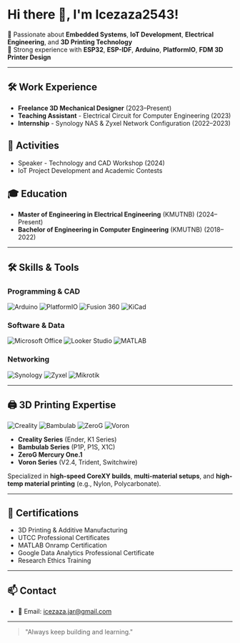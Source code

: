 # Hi there 👋, I'm Icezaza2543!

🔹 Passionate about **Embedded Systems**, **IoT Development**, **Electrical Engineering**, and **3D Printing Technology**  
🔹 Strong experience with **ESP32**, **ESP-IDF**, **Arduino**, **PlatformIO**, **FDM 3D Printer Design**

---

## 🛠️ Work Experience
- **Freelance 3D Mechanical Designer** (2023–Present)  
- **Teaching Assistant** - Electrical Circuit for Computer Engineering (2023)  
- **Internship** - Synology NAS & Zyxel Network Configuration (2022–2023)

## 🎯 Activities
- Speaker - Technology and CAD Workshop (2024)
- IoT Project Development and Academic Contests

## 🎓 Education
- **Master of Engineering in Electrical Engineering** (KMUTNB) (2024–Present)
- **Bachelor of Engineering in Computer Engineering** (KMUTNB) (2018–2022)

---

## 🛠️ Skills & Tools

### Programming & CAD
![Arduino](https://img.shields.io/badge/Arduino-00979D?style=for-the-badge&logo=Arduino&logoColor=white)
![PlatformIO](https://img.shields.io/badge/PlatformIO-FF6600?style=for-the-badge&logo=PlatformIO&logoColor=white)
![Fusion 360](https://img.shields.io/badge/Fusion%20360-FAA21B?style=for-the-badge&logo=Autodesk&logoColor=white)
![KiCad](https://img.shields.io/badge/KiCad-314CB3?style=for-the-badge&logo=KiCad&logoColor=white)

### Software & Data
![Microsoft Office](https://img.shields.io/badge/Microsoft_Office-D83B01?style=for-the-badge&logo=microsoft-office&logoColor=white)
![Looker Studio](https://img.shields.io/badge/Looker_Studio-4285F4?style=for-the-badge&logo=googleanalytics&logoColor=white)
![MATLAB](https://img.shields.io/badge/MATLAB-0076A8?style=for-the-badge&logo=mathworks&logoColor=white)

### Networking
![Synology](https://img.shields.io/badge/Synology-31373D?style=for-the-badge&logo=Synology&logoColor=white)
![Zyxel](https://img.shields.io/badge/Zyxel-009AD9?style=for-the-badge&logo=Zyxel&logoColor=white)
![Mikrotik](https://img.shields.io/badge/Mikrotik-0056A2?style=for-the-badge&logoColor=white)

---

## 🖨️ 3D Printing Expertise

![Creality](https://img.shields.io/badge/Creality-00AEEF?style=for-the-badge&logo=creality&logoColor=white)
![Bambulab](https://img.shields.io/badge/Bambulab-111111?style=for-the-badge&logoColor=white)
![ZeroG](https://img.shields.io/badge/ZeroG-2E2E2E?style=for-the-badge&logoColor=white)
![Voron](https://img.shields.io/badge/Voron-FF0000?style=for-the-badge&logoColor=white)

- **Creality Series** (Ender, K1 Series)
- **Bambulab Series** (P1P, P1S, X1C)
- **ZeroG Mercury One.1**
- **Voron Series** (V2.4, Trident, Switchwire)

Specialized in **high-speed CoreXY builds**, **multi-material setups**, and **high-temp material printing** (e.g., Nylon, Polycarbonate).

---

## 📜 Certifications
- 3D Printing & Additive Manufacturing
- UTCC Professional Certificates
- MATLAB Onramp Certification
- Google Data Analytics Professional Certificate
- Research Ethics Training

---

## 📫 Contact
- 📧 Email: icezaza.jar@gmail.com

---

> "Always keep building and learning."
